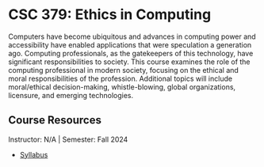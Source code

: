 # CSC 379: Ethics in Computing
Computers have become ubiquitous and advances in computing power and accessibility have enabled applications that were speculation a generation ago. Computing professionals, as the gatekeepers of this technology, have significant responsibilities to society. This course examines the role of the computing professional in modern society, focusing on the ethical and moral responsibilities of the profession. Additional topics will include moral/ethical decision-making, whistle-blowing, global organizations, licensure, and emerging technologies.

## Course Resources
Instructor: N/A | Semester: Fall 2024
* [Syllabus]()
